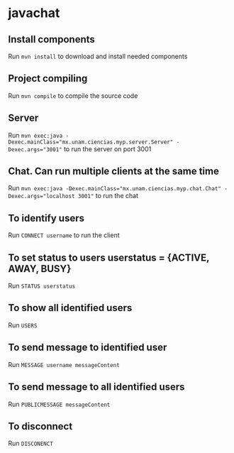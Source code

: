 # javachat


## Install components

Run ` mvn install ` to download and install needed components

## Project compiling

Run ` mvn compile ` to compile the source code

## Server

Run `mvn exec:java -Dexec.mainClass="mx.unam.ciencias.myp.server.Server" -Dexec.args="3001"` to run the server on port 3001

## Chat. Can run multiple clients at the same time

Run `mvn exec:java -Dexec.mainClass="mx.unam.ciencias.myp.chat.Chat" -Dexec.args="localhost 3001"` to run the chat

## To identify users

Run `CONNECT username` to run the client

## To set status to users userstatus = {ACTIVE, AWAY, BUSY}

Run `STATUS userstatus` 

## To show all identified users

Run `USERS` 

## To send message to identified user 

Run `MESSAGE username messageContent`

## To send message to all identified users

Run `PUBLICMESSAGE messageContent`

## To disconnect 

Run `DISCONENCT`
